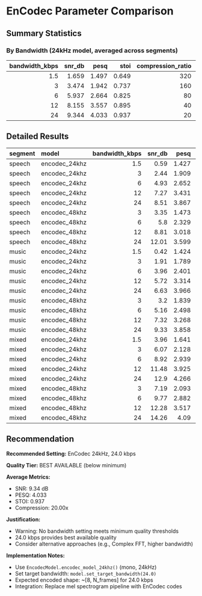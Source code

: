 # EnCodec Parameter Comparison

## Summary Statistics

### By Bandwidth (24kHz model, averaged across segments)

|   bandwidth_kbps |   snr_db |   pesq |   stoi |   compression_ratio |   total_time_sec |
|-----------------:|---------:|-------:|-------:|--------------------:|-----------------:|
|              1.5 |    1.659 |  1.497 |  0.649 |                 320 |            0.478 |
|              3   |    3.474 |  1.942 |  0.737 |                 160 |            0.339 |
|              6   |    5.937 |  2.664 |  0.825 |                  80 |            0.35  |
|             12   |    8.155 |  3.557 |  0.895 |                  40 |            0.359 |
|             24   |    9.344 |  4.033 |  0.937 |                  20 |            0.373 |

## Detailed Results

| segment   | model         |   bandwidth_kbps |   snr_db |   pesq |   stoi |   compression_ratio |   total_time_sec |
|:----------|:--------------|-----------------:|---------:|-------:|-------:|--------------------:|-----------------:|
| speech    | encodec_24khz |              1.5 |     0.59 |  1.427 |  0.73  |                 320 |            0.74  |
| speech    | encodec_24khz |              3   |     2.44 |  1.909 |  0.804 |                 160 |            0.334 |
| speech    | encodec_24khz |              6   |     4.93 |  2.652 |  0.879 |                  80 |            0.339 |
| speech    | encodec_24khz |             12   |     7.27 |  3.431 |  0.932 |                  40 |            0.367 |
| speech    | encodec_24khz |             24   |     8.51 |  3.867 |  0.959 |                  20 |            0.362 |
| speech    | encodec_48khz |              3   |     3.35 |  1.473 |  0.772 |                1600 |            0.916 |
| speech    | encodec_48khz |              6   |     5.8  |  2.329 |  0.85  |                 800 |            0.92  |
| speech    | encodec_48khz |             12   |     8.81 |  3.018 |  0.91  |                 400 |            0.931 |
| speech    | encodec_48khz |             24   |    12.01 |  3.599 |  0.949 |                 200 |            0.964 |
| music     | encodec_24khz |              1.5 |     0.42 |  1.424 |  0.573 |                 320 |            0.323 |
| music     | encodec_24khz |              3   |     1.91 |  1.789 |  0.662 |                 160 |            0.339 |
| music     | encodec_24khz |              6   |     3.96 |  2.401 |  0.759 |                  80 |            0.363 |
| music     | encodec_24khz |             12   |     5.72 |  3.314 |  0.844 |                  40 |            0.363 |
| music     | encodec_24khz |             24   |     6.63 |  3.966 |  0.904 |                  20 |            0.379 |
| music     | encodec_48khz |              3   |     3.2  |  1.839 |  0.666 |                1600 |            0.903 |
| music     | encodec_48khz |              6   |     5.16 |  2.498 |  0.775 |                 800 |            0.927 |
| music     | encodec_48khz |             12   |     7.32 |  3.268 |  0.866 |                 400 |            0.941 |
| music     | encodec_48khz |             24   |     9.33 |  3.858 |  0.93  |                 200 |            0.974 |
| mixed     | encodec_24khz |              1.5 |     3.96 |  1.641 |  0.645 |                 320 |            0.369 |
| mixed     | encodec_24khz |              3   |     6.07 |  2.128 |  0.745 |                 160 |            0.345 |
| mixed     | encodec_24khz |              6   |     8.92 |  2.939 |  0.836 |                  80 |            0.348 |
| mixed     | encodec_24khz |             12   |    11.48 |  3.925 |  0.91  |                  40 |            0.348 |
| mixed     | encodec_24khz |             24   |    12.9  |  4.266 |  0.949 |                  20 |            0.377 |
| mixed     | encodec_48khz |              3   |     7.19 |  2.093 |  0.692 |                1600 |            0.905 |
| mixed     | encodec_48khz |              6   |     9.77 |  2.882 |  0.808 |                 800 |            0.917 |
| mixed     | encodec_48khz |             12   |    12.28 |  3.517 |  0.889 |                 400 |            0.938 |
| mixed     | encodec_48khz |             24   |    14.26 |  4.09  |  0.938 |                 200 |            0.969 |

## Recommendation

**Recommended Setting:** EnCodec 24kHz, 24.0 kbps

**Quality Tier:** BEST AVAILABLE (below minimum)

**Average Metrics:**
- SNR: 9.34 dB
- PESQ: 4.033
- STOI: 0.937
- Compression: 20.00x

**Justification:**
- Warning: No bandwidth setting meets minimum quality thresholds
- 24.0 kbps provides best available quality
- Consider alternative approaches (e.g., Complex FFT, higher bandwidth)

**Implementation Notes:**
- Use `EncodecModel.encodec_model_24khz()` (mono, 24kHz)
- Set target bandwidth: `model.set_target_bandwidth(24.0)`
- Expected encoded shape: ~[8, N_frames] for 24.0 kbps
- Integration: Replace mel spectrogram pipeline with EnCodec codes
